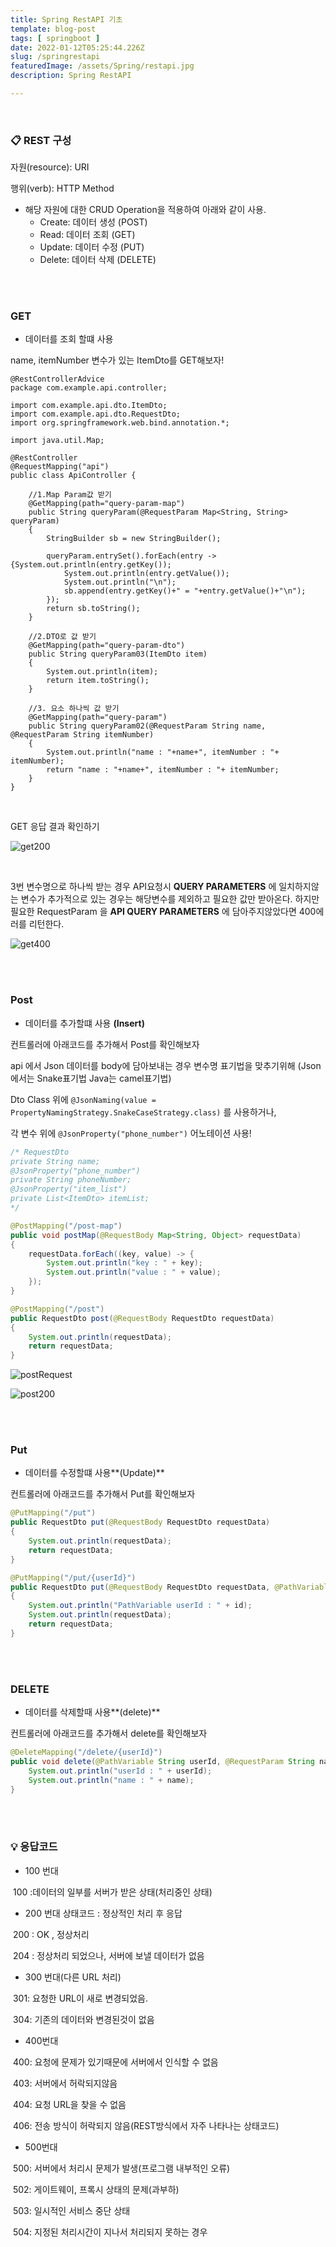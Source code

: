 ```yaml
---
title: Spring RestAPI 기초
template: blog-post
tags: [ springboot ]
date: 2022-01-12T05:25:44.226Z
slug: /springrestapi
featuredImage: /assets/Spring/restapi.jpg
description: Spring RestAPI

---
```




</br>

### 📋 REST 구성

자원(resource): URI

행위(verb): HTTP Method

- 해당 자원에 대한 CRUD Operation을 적용하여 아래와 같이 사용.
  - Create: 데이터 생성 (POST)
  - Read: 데이터 조회 (GET)
  - Update: 데이터 수정 (PUT)
  - Delete: 데이터 삭제 (DELETE)

</br>

</br>

### GET

- 데이터를 조회 할떄 사용

name, itemNumber 변수가 있는 ItemDto를 GET해보자! 

```java:title=Controller
@RestControllerAdvice
package com.example.api.controller;

import com.example.api.dto.ItemDto;
import com.example.api.dto.RequestDto;
import org.springframework.web.bind.annotation.*;

import java.util.Map;

@RestController
@RequestMapping("api")
public class ApiController {

    //1.Map Param값 받기
    @GetMapping(path="query-param-map")
    public String queryParam(@RequestParam Map<String, String> queryParam)
    {
        StringBuilder sb = new StringBuilder();

        queryParam.entrySet().forEach(entry -> {System.out.println(entry.getKey());
            System.out.println(entry.getValue());
            System.out.println("\n");
            sb.append(entry.getKey()+" = "+entry.getValue()+"\n");
        });
        return sb.toString();
    }

    //2.DTO로 값 받기
    @GetMapping(path="query-param-dto")
    public String queryParam03(ItemDto item)
    {
        System.out.println(item);
        return item.toString();
    }

    //3. 요소 하나씩 값 받기
    @GetMapping(path="query-param")
    public String queryParam02(@RequestParam String name, @RequestParam String itemNumber)
    {
        System.out.println("name : "+name+", itemNumber : "+ itemNumber);
        return "name : "+name+", itemNumber : "+ itemNumber;
    }
}

```

</br>

GET 응답 결과 확인하기

![get200](/assets/Spring/restapi/get200.PNG)



</br>

3번 변수명으로 하나씩 받는 경우 API요청시 **QUERY PARAMETERS** 에 일치하지않는 변수가 추가적으로 있는 경우는 해당변수를 제외하고 필요한 값만 받아온다. 하지만 필요한 RequestParam 을  **API QUERY PARAMETERS** 에 담아주지않았다면  400에러를 리턴한다.

![get400](/assets/Spring/restapi/get400.PNG)





</br>

</br>

### Post

- 데이터를 추가할떄 사용 **(Insert)**

컨트롤러에 아래코드를 추가해서 Post를 확인해보자

api 에서 Json 데이터를 body에 담아보내는 경우 변수명 표기법을 맞추기위해 (Json 에서는 Snake표기법 Java는 camel표기법)

Dto Class 위에 `@JsonNaming(value = PropertyNamingStrategy.SnakeCaseStrategy.class)` 를 사용하거나,

각 변수 위에 `@JsonProperty("phone_number")` 어노테이션 사용!

```java
/* RequestDto
private String name;
@JsonProperty("phone_number")
private String phoneNumber;
@JsonProperty("item_list")
private List<ItemDto> itemList;
*/

@PostMapping("/post-map")
public void postMap(@RequestBody Map<String, Object> requestData)
{
    requestData.forEach((key, value) -> {
        System.out.println("key : " + key);
        System.out.println("value : " + value);
    });
}

@PostMapping("/post")
public RequestDto post(@RequestBody RequestDto requestData)
{
    System.out.println(requestData);
    return requestData;
}
```



![postRequest](/assets/Spring/restapi/postRequest.PNG)

![post200](/assets/Spring/restapi/post200.PNG)



</br>

</br>

### Put

- 데이터를 수정할떄 사용**(Update)**

컨트롤러에 아래코드를 추가해서 Put를 확인해보자

```java
@PutMapping("/put")
public RequestDto put(@RequestBody RequestDto requestData)
{
    System.out.println(requestData);
    return requestData;
}

@PutMapping("/put/{userId}")
public RequestDto put(@RequestBody RequestDto requestData, @PathVariable(name = "userId") Long id)
{
    System.out.println("PathVariable userId : " + id);
    System.out.println(requestData);
    return requestData;
}
```

</br>

</br>

### DELETE

- 데이터를 삭제할때 사용**(delete)**

컨트롤러에 아래코드를 추가해서 delete를 확인해보자

```java
@DeleteMapping("/delete/{userId}")
public void delete(@PathVariable String userId, @RequestParam String name){
    System.out.println("userId : " + userId);
    System.out.println("name : " + name);
}
```



</br>

</br>

### 💡 응답코드

- 100 번대 

​      100 :데이터의 일부를 서버가 받은 상태(처리중인 상태)

- 200 번대 상태코드 : 정상적인 처리 후 응답

​      200  :  OK , 정상처리

​      204  :  정상처리 되었으나, 서버에 보낼 데이터가 없음

- 300 번대(다른 URL 처리)

​      301: 요청한 URL이 새로 변경되었음.

​      304: 기존의 데이터와 변경된것이 없음

- 400번대 

​      400: 요청에 문제가 있기때문에 서버에서 인식할 수 없음

​      403: 서버에서 허락되지않음

​      404: 요청 URL을 찾을 수 없음

​      406: 전송 방식이 허락되지 않음(REST방식에서 자주 나타나는 상태코드)

- 500번대

​      500: 서버에서 처리시 문제가 발생(프로그램 내부적인 오류)

​      502: 게이트웨이, 프록시 상태의 문제(과부하)

​      503: 일시적인 서비스 중단 상태

​      504: 지정된 처리시간이 지나서 처리되지 못하는 경우
